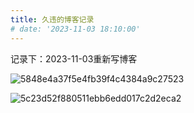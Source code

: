```yaml
---
title: 久违的博客记录
# date: '2023-11-03 18:10:00'
---
```


记录下：2023-11-03重新写博客

![5848e4a37f5e4fb39f4c4384a9c27523](https://tuchuang.junsen.online//i/2023/11/14/retmd0-1.jpg)

![5c23d52f880511ebb6edd017c2d2eca2](https://tuchuang.junsen.online//i/2023/11/14/sjxupp-1.jpg)